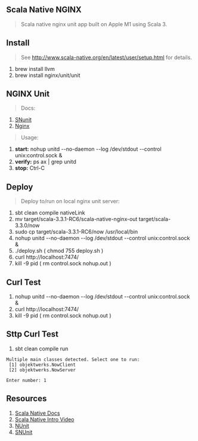 Scala Native NGINX
------------------
>Scala native nginx unit app built on Apple M1 using Scala 3.

Install
-------
>See http://www.scala-native.org/en/latest/user/setup.html for details.
1. brew install llvm
2. brew install nginx/unit/unit

NGINX Unit
----------
>Docs:
1. [SNunit](https://github.com/lolgab/snunit)
2. [Nginx](http://unit.nginx.org)
>Usage:
1. **start:** nohup unitd --no-daemon --log /dev/stdout --control unix:control.sock &
2. **verify:** ps ax | grep unitd
3. **stop:** Ctrl-C

Deploy
------
>Deploy to/run on local nginx unit server:
1. sbt clean compile nativeLink
2. mv target/scala-3.3.1-RC6/scala-native-nginx-out target/scala-3.3.0/now
3. sudo cp target/scala-3.3.1-RC6/now /usr/local/bin
4. nohup unitd --no-daemon --log /dev/stdout --control unix:control.sock &
5. ./deploy.sh  ( chmod 755 deploy.sh )
6. curl http://localhost:7474/
7. kill -9 pid ( rm control.sock nohup.out )

Curl Test
---------
1. nohup unitd --no-daemon --log /dev/stdout --control unix:control.sock &
2. curl http://localhost:7474/
3. kill -9 pid ( rm control.sock nohup.out )

Sttp Curl Test
--------------
1. sbt clean compile run
```
Multiple main classes detected. Select one to run:
 [1] objektwerks.NowClient
 [2] objektwerks.NowServer

Enter number: 1
```

Resources
---------
1. [Scala Native Docs](http://www.scala-native.org/en/latest/index.html)
2. [Scala Native Intro Video](https://www.youtube.com/watch?v=u2CnE-sRdBw)
3. [NUnit](http://unit.nginx.org)
4. [SNUnit](https://github.com/lolgab/snunit)